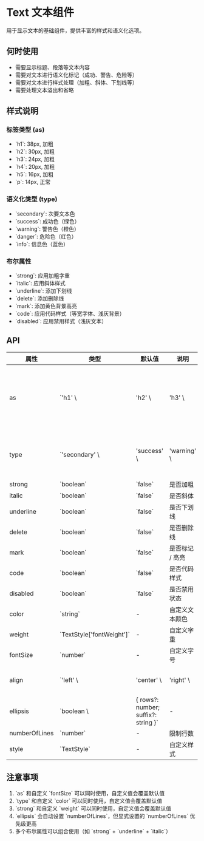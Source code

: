 # Text 文本组件

用于显示文本的基础组件，提供丰富的样式和语义化选项。

## 何时使用

- 需要显示标题、段落等文本内容
- 需要对文本进行语义化标记（成功、警告、危险等）
- 需要对文本进行样式处理（加粗、斜体、下划线等）
- 需要处理文本溢出和省略

## 样式说明

### 标签类型 (as)

- \`h1\`: 38px, 加粗
- \`h2\`: 30px, 加粗
- \`h3\`: 24px, 加粗
- \`h4\`: 20px, 加粗
- \`h5\`: 16px, 加粗
- \`p\`: 14px, 正常

### 语义化类型 (type)

- \`secondary\`: 次要文本色
- \`success\`: 成功色（绿色）
- \`warning\`: 警告色（橙色）
- \`danger\`: 危险色（红色）
- \`info\`: 信息色（蓝色）

### 布尔属性

- \`strong\`: 应用加粗字重
- \`italic\`: 应用斜体样式
- \`underline\`: 添加下划线
- \`delete\`: 添加删除线
- \`mark\`: 添加黄色背景高亮
- \`code\`: 应用代码样式（等宽字体、浅灰背景）
- \`disabled\`: 应用禁用样式（浅灰文本）

## API

| 属性          | 类型                         | 默认值                               | 说明            |              |          |       |                      |                          |
| ------------- | ---------------------------- | ------------------------------------ | --------------- | ------------ | -------- | ----- | -------------------- | ------------------------ |
| as            | \`'h1' \\                    | 'h2' \\                              | 'h3' \\         | 'h4' \\      | 'h5' \\  | 'p'\` | -                    | 标签类型，影响字号和字重 |
| type          | \`'secondary' \\             | 'success' \\                         | 'warning' \\    | 'danger' \\  | 'info'\` | -     | 语义化类型，影响颜色 |                          |
| strong        | \`boolean\`                  | \`false\`                            | 是否加粗        |              |          |       |                      |                          |
| italic        | \`boolean\`                  | \`false\`                            | 是否斜体        |              |          |       |                      |                          |
| underline     | \`boolean\`                  | \`false\`                            | 是否下划线      |              |          |       |                      |                          |
| delete        | \`boolean\`                  | \`false\`                            | 是否删除线      |              |          |       |                      |                          |
| mark          | \`boolean\`                  | \`false\`                            | 是否标记 / 高亮 |              |          |       |                      |                          |
| code          | \`boolean\`                  | \`false\`                            | 是否代码样式    |              |          |       |                      |                          |
| disabled      | \`boolean\`                  | \`false\`                            | 是否禁用状态    |              |          |       |                      |                          |
| color         | \`string\`                   | -                                    | 自定义文本颜色  |              |          |       |                      |                          |
| weight        | \`TextStyle\['fontWeight']\` | -                                    | 自定义字重      |              |          |       |                      |                          |
| fontSize      | \`number\`                   | -                                    | 自定义字号      |              |          |       |                      |                          |
| align         | \`'left' \\                  | 'center' \\                          | 'right' \\      | 'justify' \\ | 'auto'\` | -     | 文本对齐方式         |                          |
| ellipsis      | \`boolean \\                 | { rows?: number; suffix?: string }\` | -               | 省略号配置   |          |       |                      |                          |
| numberOfLines | \`number\`                   | -                                    | 限制行数        |              |          |       |                      |                          |
| style         | \`TextStyle\`                | -                                    | 自定义样式      |              |          |       |                      |                          |

## 注意事项

1. \`as\` 和自定义 \`fontSize\` 可以同时使用，自定义值会覆盖默认值
2. \`type\` 和自定义 \`color\` 可以同时使用，自定义值会覆盖默认值
3. \`strong\` 和自定义 \`weight\` 可以同时使用，自定义值会覆盖默认值
4. \`ellipsis\` 会自动设置 \`numberOfLines\`，但显式设置的 \`numberOfLines\` 优先级更高
5. 多个布尔属性可以组合使用（如 \`strong\` + \`underline\` + \`italic\`）
